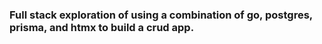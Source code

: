 ### Full stack exploration of using a combination of go, postgres, prisma, and htmx to build a crud app.
